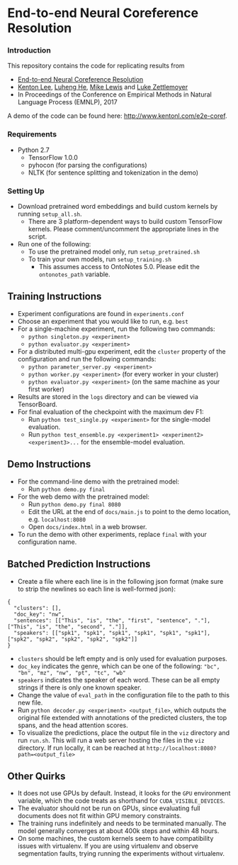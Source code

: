 # End-to-end Neural Coreference Resolution

### Introduction
This repository contains the code for replicating results from

* [End-to-end Neural Coreference Resolution](https://homes.cs.washington.edu/~kentonl/pub/lhlz-emnlp.2017.pdf)
* [Kenton Lee](https://homes.cs.washington.edu/~kentonl), [Luheng He](https://homes.cs.washington.edu/~luheng), [Mike Lewis](https://research.fb.com/people/lewis-mike) and [Luke Zettlemoyer](https://www.cs.washington.edu/people/faculty/lsz)
* In Proceedings of the Conference on Empirical Methods in Natural Language Process (EMNLP), 2017

A demo of the code can be found here: http://www.kentonl.com/e2e-coref.

### Requirements
* Python 2.7
  * TensorFlow 1.0.0
  * pyhocon (for parsing the configurations)
  * NLTK (for sentence splitting and tokenization in the demo)

### Setting Up

* Download pretrained word embeddings and build custom kernels by running `setup_all.sh`.
  * There are 3 platform-dependent ways to build custom TensorFlow kernels. Please comment/uncomment the appropriate lines in the script.
* Run one of the following:
  * To use the pretrained model only, run `setup_pretrained.sh`
  * To train your own models, run `setup_training.sh`
    * This assumes access to OntoNotes 5.0. Please edit the `ontonotes_path` variable.

## Training Instructions

* Experiment configurations are found in `experiments.conf`
* Choose an experiment that you would like to run, e.g. `best`
* For a single-machine experiment, run the following two commands:
  * `python singleton.py <experiment>`
  * `python evaluator.py <experiment>`
* For a distributed multi-gpu experiment, edit the `cluster` property of the configuration and run the following commands:
  * `python parameter_server.py <experiment>`
  * `python worker.py <experiment>` (for every worker in your cluster)
  * `python evaluator.py <experiment>` (on the same machine as your first worker)
* Results are stored in the `logs` directory and can be viewed via TensorBoard.
* For final evaluation of the checkpoint with the maximum dev F1:
  * Run `python test_single.py <experiment>` for the single-model evaluation.
  * Run `python test_ensemble.py <experiment1> <experiment2> <experiment3>...` for the ensemble-model evaluation.

## Demo Instructions

* For the command-line demo with the pretrained model:
  * Run `python demo.py final`
* For the web demo with the pretrained model:
  * Run `python demo.py final 8080`
  * Edit the URL at the end of `docs/main.js` to point to the demo location, e.g. `localhost:8080`
  * Open `docs/index.html` in a web browser.
* To run the demo with other experiments, replace `final` with your configuration name.

## Batched Prediction Instructions

* Create a file where each line is in the following json format (make sure to strip the newlines so each line is well-formed json):
```
{
  "clusters": [],
  "doc_key": "nw",
  "sentences": [["This", "is", "the", "first", "sentence", "."], ["This", "is", "the", "second", "."]],
  "speakers": [["spk1", "spk1", "spk1", "spk1", "spk1", "spk1"], ["spk2", "spk2", "spk2", "spk2", "spk2"]]
}
```
  * `clusters` should be left empty and is only used for evaluation purposes.
  * `doc_key` indicates the genre, which can be one of the following: `"bc", "bn", "mz", "nw", "pt", "tc", "wb"`
  * `speakers` indicates the speaker of each word. These can be all empty strings if there is only one known speaker.
* Change the value of `eval_path` in the configuration file to the path to this new file.
* Run `python decoder.py <experiment> <output_file>`, which outputs the original file extended with annotations of the predicted clusters, the top spans, and the head attention scores.
* To visualize the predictions, place the output file in the `viz` directory and run `run.sh`. This will run a web server hosting the files in the `viz` directory. If run locally, it can be reached at `http://localhost:8080?path=<output_file>`

## Other Quirks

* It does not use GPUs by default. Instead, it looks for the `GPU` environment variable, which the code treats as shorthand for `CUDA_VISIBLE_DEVICES`.
* The evaluator should not be run on GPUs, since evaluating full documents does not fit within GPU memory constraints.
* The training runs indefinitely and needs to be terminated manually. The model generally converges at about 400k steps and within 48 hours.
* On some machines, the custom kernels seem to have compatibility issues with virtualenv. If you are using virtualenv and observe segmentation faults, trying running the experiments without virtualenv.
